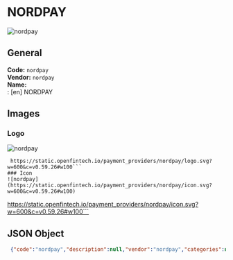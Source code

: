 # NORDPAY 
![nordpay](https://static.openfintech.io/payment_providers/nordpay/logo.svg?w=600&c=v0.59.26#w100)  
## General 
**Code:** `nordpay`  
**Vendor:** `nordpay`  
**Name:**  
:	[en] NORDPAY  
## Images 
### Logo 
![nordpay](https://static.openfintech.io/payment_providers/nordpay/logo.svg?w=600&c=v0.59.26#w100)  
```
 https://static.openfintech.io/payment_providers/nordpay/logo.svg?w=600&c=v0.59.26#w100```  
### Icon 
![nordpay](https://static.openfintech.io/payment_providers/nordpay/icon.svg?w=600&c=v0.59.26#w100)  
```
 https://static.openfintech.io/payment_providers/nordpay/icon.svg?w=600&c=v0.59.26#w100```  
## JSON Object 
```json
 {"code":"nordpay","description":null,"vendor":"nordpay","categories":null,"countries":null,"payment_method":null,"payout_method":null,"metadata":{"about_payments_code":"nordpay"},"name":{"en":"NORDPAY"}}```  
